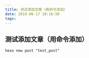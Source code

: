 ```yaml
---
title: 测试添加文章（用命令添加）
date: 2019-06-17 10:16:50
tags:
---
```


## 测试添加文章（用命令添加）
`hexo new post "test_post"`
